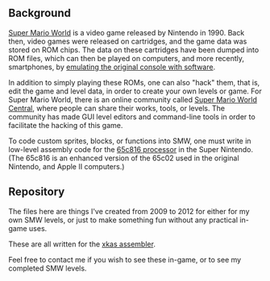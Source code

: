 ## Background
[Super Mario World](https://en.wikipedia.org/wiki/Super_Mario_World) is a video game released by Nintendo in 1990. Back then, video games were released on cartridges, and the game data was stored on ROM chips. The data on these cartridges have been dumped into ROM files, which can then be played on computers, and more recently, smartphones, by [emulating the original console with software](https://en.wikipedia.org/wiki/Video_game_console_emulator).

In addition to simply playing these ROMs, one can also "hack" them, that is, edit the game and level data, in order to create your own levels or game. For Super Mario World, there is an online community called [Super Mario World Central](http://www.smwcentral.net/?p=main), where people can share their works, tools, or levels. The community has made GUI level editors and command-line tools in order to facilitate the hacking of this game.

To code custom sprites, blocks, or functions into SMW, one must write in low-level assembly code for the [65c816 processor](https://en.wikipedia.org/wiki/WDC_65816/65802) in the Super Nintendo. (The 65c816 is an enhanced version of the 65c02 used in the original Nintendo, and Apple II computers.)

## Repository
The files here are things I've created from 2009 to 2012 for either for my own SMW levels, or just to make something fun without any practical in-game uses.

These are all written for the [xkas assembler](http://www.smwiki.net/wiki/Xkas).

Feel free to contact me if you wish to see these in-game, or to see my completed SMW levels.
